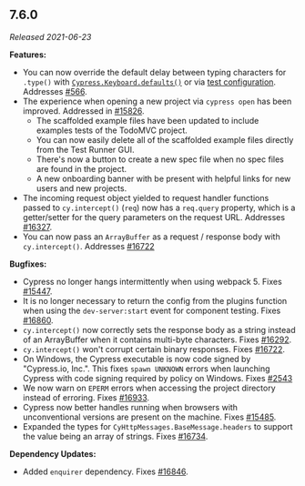 ## 7.6.0

_Released 2021-06-23_

**Features:**

- You can now override the default delay between typing characters for `.type()`
  with [`Cypress.Keyboard.defaults()`](https://on.cypress.io/keyboard-api) or
  via
  [test configuration](https://on.cypress.io/writing-and-organizing-tests#Allowed-config-values).
  Addresses [#566](https://github.com/cypress-io/cypress/issues/566).
- The experience when opening a new project via `cypress open` has been
  improved. Addressed in
  [#15826](https://github.com/cypress-io/cypress/pull/15826).
  - The scaffolded example files have been updated to include examples tests of
    the TodoMVC project.
  - You can now easily delete all of the scaffolded example files directly from
    the Test Runner GUI.
  - There's now a button to create a new spec file when no spec files are found
    in the project.
  - A new onboarding banner with be present with helpful links for new users and
    new projects.
- The incoming request object yielded to request handler functions passed to
  `cy.intercept()` (`req`) now has a `req.query` property, which is a
  getter/setter for the query parameters on the request URL. Addresses
  [#16327](https://github.com/cypress-io/cypress/issues/16327).
- You can now pass an `ArrayBuffer` as a request / response body with
  `cy.intercept()`. Addresses
  [#16722](https://github.com/cypress-io/cypress/issues/16722)

**Bugfixes:**

- Cypress no longer hangs intermittently when using webpack 5. Fixes
  [#15447](https://github.com/cypress-io/cypress/issues/15447).
- It is no longer necessary to return the config from the plugins function when
  using the `dev-server:start` event for component testing. Fixes
  [#16860](https://github.com/cypress-io/cypress/issues/16860).
- `cy.intercept()` now correctly sets the response body as a string instead of
  an ArrayBuffer when it contains multi-byte characters. Fixes
  [#16292](https://github.com/cypress-io/cypress/issues/16292).
- `cy.intercept()` won't corrupt certain binary responses. Fixes
  [#16722](https://github.com/cypress-io/cypress/issues/16722).
- On Windows, the Cypress executable is now code signed by "Cypress.io, Inc.".
  This fixes `spawn UNKNOWN` errors when launching Cypress with code signing
  required by policy on Windows. Fixes
  [#2543](https://github.com/cypress-io/cypress/issues/2543)
- We now warn on `EPERM` errors when accessing the project directory instead of
  erroring. Fixes [#16933](https://github.com/cypress-io/cypress/issues/16933).
- Cypress now better handles running when browsers with unconventional versions
  are present on the machine. Fixes
  [#15485](https://github.com/cypress-io/cypress/issues/15485).
- Expanded the types for `CyHttpMessages.BaseMessage.headers` to support the
  value being an array of strings. Fixes
  [#16734](https://github.com/cypress-io/cypress/issues/16734).

**Dependency Updates:**

- Added `enquirer` dependency. Fixes
  [#16846](https://github.com/cypress-io/cypress/issues/16846).
